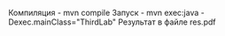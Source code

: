 Компиляция - mvn compile
Запуск - mvn exec:java -Dexec.mainClass="ThirdLab"
Результат в файле res.pdf